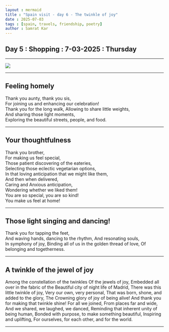 ```yaml
---
layout : mermaid
title : "Spain visit - day 6 - The twinkle of joy"
date : 2025-07-03
tags : [spain, travels, friendship, poetry]
author : Samrat Kar
---
```



## Day 5 : Shopping : 7-03-2025 : Thursday 

---

![](/assets/travels/spain25/day6-thur-7-3-25-twinkle.png)

---

## Feeling homely 

Thank you aunty, thank you sis,  
For joining us and enhancing our celebration!  
Thank you for the long walk, 
Allowing to share little weights,  
And sharing those light moments,  
Exploring the beautiful streets, people, and food.

---

## Your thoughtfulness

Thank you brother,  
For making us feel special,  
Those patient discovering of the eateries,  
Selecting those eclectic vegetarian options,  
In that loving anticipation that we might like them,  
And then when delivered,  
Caring and Anxious anticipation,  
Wondering whether we liked them!  
You are so special, you are so kind!  
You make us feel at home!  

---

## Those light singing and dancing!

Thank you for tapping the feet,  
And waving hands, dancing to the rhythm,
And resonating souls,  
In symphony of joy, 
Binding all of us in the golden thread of love, 
Of belonging and togetherness. 

---

## A twinkle of the jewel of joy

Among the constellation of the twinkles 
Of the jewels of joy,
Embedded all over in the fabric of the 
Beautiful city of night life of Madrid,
There was this little twinkle of joy, 
Very our own, very personal,
That was born, shone, and added to the glory,
The Crowning glory of joy of being alive!
And thank you for making that twinkle shine!
For all we joined, 
From places far and wide,
And we shared, we laughed, we danced,
Reminding that inherent unity of being human,
Bonded with purpose, to make something beautiful,
Inspiring and uplifting, 
For ourselves, for each other, and for the world.

---

